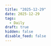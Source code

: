 ```yaml
---
title: "2025-12-29"
date: 2025-12-29
tags:
  - Daily
draft: true
hidden: false
disable_feed: false
---
```


